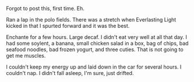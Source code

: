 Forgot to post this, first time. Eh.

Ran a lap in the polo fields. There was a stretch when Everlasting Light kicked in that I spurted forward and it was the best.

Enchante for a few hours. Large decaf. I didn't eat very well at all that day. I had some soylent, a banana, small chicken salad in a box, bag of chips, bad seafood noodles, bad frozen yogurt, and three cuties. That is not going to get me muscles.

I couldn't keep my energy up and laid down in the car for several hours. I couldn't nap. I didn't fall asleep, I'm sure, just drifted.
